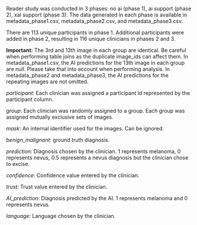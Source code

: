 Reader study was conducted in 3 phases: no ai (phase 1), ai support (phase 2), xai support (phase 3). The data generated in each phase is available in metadata_phase1.csv, metadata_phase2.csv, and metadata_phase3.csv.

There are 113 unique participants in phase 1. Additional participants were added in phase 2, resulting in 116 unique clinicians in phases 2 and 3.

**Important:**  The 3rd and 13th image in each group are identical. Be careful when performing table joins as the duplicate image_ids can affect them. In metadata_phase1.csv, the AI predictions for the 13th image in each group are null. Please take that into account when performing analysis. In metadata_phase2 and metadata_phase3, the AI predictions for the repeating images are not omitted.

  

_participant_: Each clinician was assigned a participant Id represented by the participant column.

_group_: Each clinician was randomly assigned to a group. Each group was assigned mutually exclusive sets of images.

_mask_: An internal identifier used for the images. Can be ignored.

_benign_malignant_: ground truth diagnosis.

_prediction_: Diagnosis chosen by the clinician. 1 represents melanoma, 0 represents nevus, 0.5 represents a nevus diagnosis but the clinician chose to excise.

_confidence_: Confidence value entered by the clinician.

_trust_: Trust value entered by the clinician.

_AI_prediction_: Diagnosis predicted by the AI. 1 represents melanoma and 0 represents nevus.

_language_: Language chosen by the clinician.